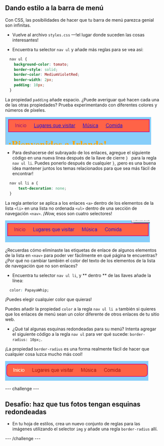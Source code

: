## Dando estilo a la barra de menú

Con CSS, las posibilidades de hacer que tu barra de menú parezca genial son infinitas.

- Vuelve al archivo `styles.css` —!el lugar donde suceden las cosas interesantes!

- Encuentra tu selector `nav ul` y añade más reglas para se vea así:

```css
  nav ul {
    background-color: tomato;
    border-style: solid;
    border-color: MediumVioletRed;
    border-width: 2px;
    padding: 10px;
  }
```

La propiedad `padding` añade espacio. ¿Puede averiguar qué hacen cada una de las otras propiedades? Prueba experimentando con diferentes colores y números de píxeles.

![Barra de menú con bordes y relleno añadido](images/egMenuBarMoreStyle.png)

- Para deshacerse del subrayado de los enlaces, agregue el siguiente código en una nueva línea después de la llave de cierre `} ` para la regla ` nav ul li `. Puedes ponerlo después de cualquier `}`, ¡pero es una buena idea mantener juntos los temas relacionados para que sea más fácil de encontrar!

```css
  nav ul li a {
      text-decoration: none;
  }
```

La regla anterior se aplica a los enlaces `<a>` dentro de los elementos de la lista `<li>` en una lista no ordenada `<ul>` dentro de una sección de navegación `<nav>`. ¡Wow, esos son cuatro selectores!

![Barra de menú con el subrayado de enlace eliminado](images/egMenuBarNoUnderline.png)

¿Recuerdas cómo eliminaste las etiquetas de enlace de algunos elementos de la lista en `<nav>` para poder ver fácilmente en qué página te encuentras? ¿Por qué no cambiar también el color del texto de los elementos de la lista de navegación que no son enlaces?

- Encuentra tu selector ` nav ul li `, y ** dentro ** de las llaves añade la línea:

```css
  color: PapayaWhip;
```

¡Puedes elegir cualquier color que quieras!

Puedes añadir la propiedad `color` a la regla `nav ul li a` también si quieres que los enlaces de menú sean un color diferente de otros enlaces de tu sitio web.

- ¿Qué tal algunas esquinas redondeadas para su menú? Intenta agregar el siguiente código a la regla ` nav ul ` para ver qué sucede: ` border-radius: 10px; `.

¡La propiedad `border-radius` es una forma realmente fácil de hacer que cualquier cosa luzca mucho más cool!

![Página web con esquinas redondeadas en la barra de menú y en las imágenes](images/egMenuBarFullStyles_result.png)

\--- challenge \---

## Desafío: haz que tus fotos tengan esquinas redondeadas

- En tu hoja de estilos, crea un nuevo conjunto de reglas para las imágenes utilizando el selector `img` y añade una regla `border-radius` allí.

\--- /challenge \---
